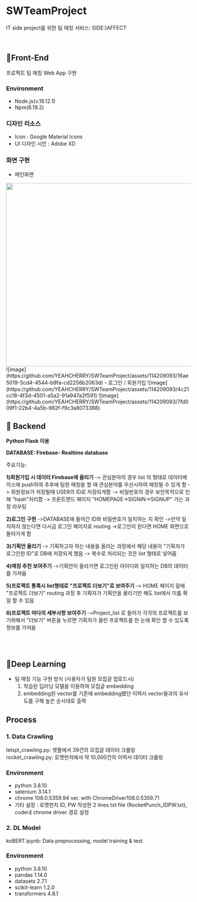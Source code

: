 
# SWTeamProject
IT side project를 위한 팀 매칭 서비스: SIDE:)AFFECT

<br>

## 📍Front-End
  프로젝트 팀 매칭 Web App 구현 
 ###   Environment 
 - Node.js(v.18.12.1)
 - Npm(8.19.2)
 ### 디자인 리소스
 - Icon : Google Material Icons
 - UI 디자인 시안 : Adobe XD
 ### 화면 구현
 - 메인화면
 <img src="https://img1.daumcdn.net/thumb/R1280x0/scode=mtistory2&fname=https%3A%2F%2Fblog.kakaocdn.net%2Fdn%2F0RDKC%2FbtsiadvaypA%2FPNrN7SO0hSdFYgcXogHXsk%2Fimg.png" width="800" height="500" />
 ![image](https://github.com/YEAHCHERRY/SWTeamProject/assets/114209093/16ae5019-5cd4-4544-b9fa-cd2256b2063d)
 - 로그인 / 회원가입
 ![image](https://github.com/YEAHCHERRY/SWTeamProject/assets/114209093/4c21cc18-4f3d-4501-a5a2-91a947a2f591)
 ![image](https://github.com/YEAHCHERRY/SWTeamProject/assets/114209093/7fd009f1-22b4-4a5b-982f-f9c3a8073388)




## 📍 Backend

 **Python Flask 이용**
 
 
 **DATABASE: Firebase- Realtime database**

주요기능:

**1)회원가입 시 데이터 Firebase에 올리기**
-> 관심분야의 경우 list 의 형태로 데이터베이스에 push하여 추후에 팀원 매칭을 할 때 관심분야를 우선시하여 매칭될 수 있게 함
-> 회원정보가 저장될때 USER의 ID로 저장되게함
-> 비밀번호의 경우 보안목적으로 인해 "hash"처리함
-> 프론트엔드 페이지 "HOMEPAGE->SIGNIN->SIGNUP" 가는 과정 라우팅

**2)로그인 구현**
->DATABASE에 들어간 ID와 비밀번호가 일치하는 지 확인
->만약 일치하지 않는다면 다시금 로그인 페이지로 routing
->로그인이 된다면 HOME 화면으로 돌아가게 함

**3)기획안 올리기**
-> 기획하고자 하는 내용을 올리는 과정에서 해당 내용이 "기획자가 로그인한 ID"로 DB에 저장되게 했음
-> 복수로 처리되는 것은 list 형태로 넣어줌

**4)매칭 추천 보여주기**
->기획안이 올라가면 로그인된 아이디와 일치하는 DB의 데이터를 가져옴

**5)프로젝트 틍록시 list형태로 "프로젝트 더보기"로 보여주기**
-> HOME 페이지 밑에 "프로젝트 더보기" routing 과정 후 기획자가 기획안을 올리기만 해도 list에서 
이를 확일 할 수 있음

**6)프로젝트 마다의 세부사항 보여주기**
->Project_list 로 들어가 각각의 프로젝트를 보기위해서 "더보기" 버튼을 누르면 기획자가 올린 프로젝트를
한 눈에 확인 할 수 있도록 정보를 가져옴


<br></br>

## 📍Deep Learning
* 팀 매칭 기능 구현 방식 (사용자가 팀원 모집글 업로드시)
  1. 학습된 딥러닝 모델을 이용하여 모집글 embedding
  2. embedding된 vector를 기존에 embedding됐던 이력서 vector들과의 유사도를 구해 높은 순서대로 출력  

## Process 
### 1. Data Crawling  
letspl_crawling.py: 렛플에서 39건의 모집글 데이터 크롤링  
rocket_crawling.py: 로켓펀치에서 약 10,000건의 이력서 데이터 크롤링  
### Environment 
* python 3.8.10
* selenium 3.14.1
* chrome 108.0.5359.94 ver. with ChromeDriver108.0.5359.71
* 기타 설정 : 로켓펀치 ID, PW 작성한 2 lines txt file (RocketPunch_IDPW.txt), code내 chrome driver 경로 설정  

### 2. DL Model  
koBERT.ipynb: Data preprocessing, model training & test
### Environment  
* python 3.8.10
* pandas 1.14.0
* datasets 2.7.1
* scikit-learn 1.2.0
* transformers 4.8.1
